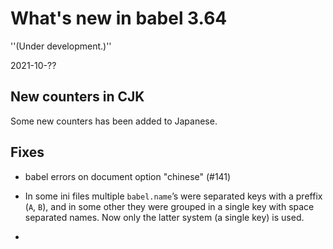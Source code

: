 # What's new in babel 3.64

''(Under development.)''

2021-10-??

## New counters in CJK

Some new counters has been added to Japanese.

## Fixes

* babel errors on document option "chinese" (#141)

* In some ini files multiple `babel.name`’s were separated keys with a
  preffix (`A`, `B`), and in some other they were grouped in a single
  key with space separated names. Now only the latter system (a single
  key) is used.
 
*